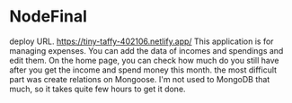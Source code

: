 # NodeFinal
deploy URL.  https://tiny-taffy-402106.netlify.app/ 
This application is for managing expenses.
You can add the data of incomes and spendings and edit them.
On the home page, you can check how much do you still have after you get the income and spend money this month.
the most difficult part was create relations on Mongoose. I'm not used to MongoDB that much, so it takes quite few hours to get it done.
